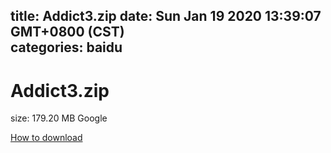 
title: Addict3.zip
date: Sun Jan 19 2020 13:39:07 GMT+0800 (CST)    
categories: baidu
---

# Addict3.zip
size: 179.20 MB
 Google
 

[How to download](https://bpcam.bemobtrk.com/go/2ceec3aa-1ca2-46d6-b9ff-aaa5c184517c?jno=4113)